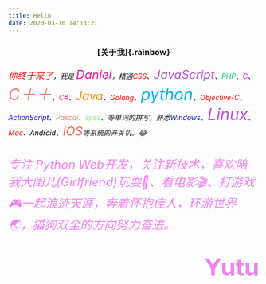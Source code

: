 ```yaml
---
title: Hello
date: 2020-03-10 14:13:21
---
```








### <center>[关于我]{.rainbow}</center> 	



###### <font color=red size=4>你终于来了</font>，我是 <font color= #FF1493 size=5>Daniel</font>，精通<font color=red>CSS</font>、<font color=#BA55D3 size=5>JavaScript</font>、<font color=\#3CB371>PHP</font>、<font color= #FF00FF>C</font>、<font color= #F08080 size=6>C＋＋</font>、<font color= #FF1493>C#</font>、<font color= #FF8C00 size=5>Java</font>、<font color=red>Golang</font>、<font color=\#7B68EE size=6>python</font>、<font color=red>Objective-C</font>、<font color=\#00FFFF>ActionScript</font>、<font color= #F08080>Pascal</font>、<font color= #90EE90>spss</font>、等单词的拼写，熟悉<font color=\#20B2AA>Windows</font>、<font color= #BA55D3 size=6>Linux</font>、<font color=red>Mac</font>、<font color=black>Android</font>、<font color= #FF6347 size=5>IOS</font>等系统的开关机。😂



###### <font color= #EE82EE size=5>专注 Python Web开发，关注新技术，喜欢陪我大闺儿(Girlfriend)玩耍🎢、看电影🎬、打游戏🎮一起浪迹天涯，奔着怀抱佳人，环游世界🌏，猫狗双全的方向努力奋进。</font>





<p align="right"><b><font color=#EE82EE size=20>Yutu</font></b></p>



